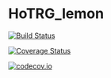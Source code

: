 # HoTRG_lemon

[![Build Status](https://travis-ci.org/yoyoyoju/HoTRG_lemon.jl.svg?branch=master)](https://travis-ci.org/yoyoyoju/HoTRG_lemon.jl)

[![Coverage Status](https://coveralls.io/repos/yoyoyoju/HoTRG_lemon.jl/badge.svg?branch=master&service=github)](https://coveralls.io/github/yoyoyoju/HoTRG_lemon.jl?branch=master)

[![codecov.io](http://codecov.io/github/yoyoyoju/HoTRG_lemon.jl/coverage.svg?branch=master)](http://codecov.io/github/yoyoyoju/HoTRG_lemon.jl?branch=master)
